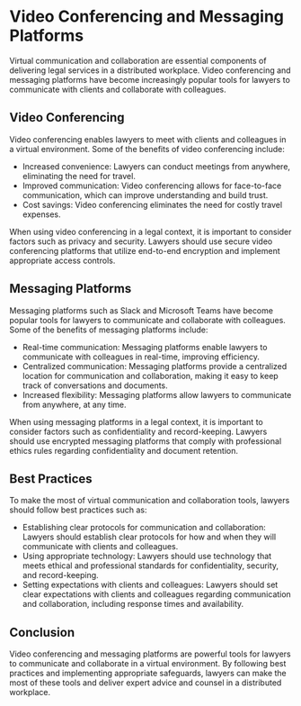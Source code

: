 # Video Conferencing and Messaging Platforms

Virtual communication and collaboration are essential components of delivering legal services in a distributed workplace. Video conferencing and messaging platforms have become increasingly popular tools for lawyers to communicate with clients and collaborate with colleagues.

Video Conferencing
------------------

Video conferencing enables lawyers to meet with clients and colleagues in a virtual environment. Some of the benefits of video conferencing include:

* Increased convenience: Lawyers can conduct meetings from anywhere, eliminating the need for travel.
* Improved communication: Video conferencing allows for face-to-face communication, which can improve understanding and build trust.
* Cost savings: Video conferencing eliminates the need for costly travel expenses.

When using video conferencing in a legal context, it is important to consider factors such as privacy and security. Lawyers should use secure video conferencing platforms that utilize end-to-end encryption and implement appropriate access controls.

Messaging Platforms
-------------------

Messaging platforms such as Slack and Microsoft Teams have become popular tools for lawyers to communicate and collaborate with colleagues. Some of the benefits of messaging platforms include:

* Real-time communication: Messaging platforms enable lawyers to communicate with colleagues in real-time, improving efficiency.
* Centralized communication: Messaging platforms provide a centralized location for communication and collaboration, making it easy to keep track of conversations and documents.
* Increased flexibility: Messaging platforms allow lawyers to communicate from anywhere, at any time.

When using messaging platforms in a legal context, it is important to consider factors such as confidentiality and record-keeping. Lawyers should use encrypted messaging platforms that comply with professional ethics rules regarding confidentiality and document retention.

Best Practices
--------------

To make the most of virtual communication and collaboration tools, lawyers should follow best practices such as:

* Establishing clear protocols for communication and collaboration: Lawyers should establish clear protocols for how and when they will communicate with clients and colleagues.
* Using appropriate technology: Lawyers should use technology that meets ethical and professional standards for confidentiality, security, and record-keeping.
* Setting expectations with clients and colleagues: Lawyers should set clear expectations with clients and colleagues regarding communication and collaboration, including response times and availability.

Conclusion
----------

Video conferencing and messaging platforms are powerful tools for lawyers to communicate and collaborate in a virtual environment. By following best practices and implementing appropriate safeguards, lawyers can make the most of these tools and deliver expert advice and counsel in a distributed workplace.

